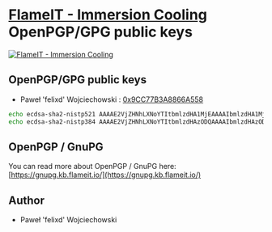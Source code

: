 # [FlameIT - Immersion Cooling](https://flameit.io) OpenPGP/GPG public keys

[![FlameIT - Immersion Cooling](https://statics.flameit.io/img/flameit-www-banner-960x200.png "FlameIT - Immersion Cooling")](https://flameit.io)

## OpenPGP/GPG public keys

* Paweł 'felixd' Wojciechowski : [0x9CC77B3A8866A558](keys/0x9CC77B3A8866A558.gpg.public.asc)

```bash
echo ecdsa-sha2-nistp521 AAAAE2VjZHNhLXNoYTItbmlzdHA1MjEAAAAIbmlzdHA1MjEAAACFBAEHbtCr6gO2fvELCP3tN7opQ4YUpEKsU/MxqJMJIz+VVlJQ6uiq1Lm2HDgU45SM1AhKASMmWnKm4tPCcTwzvPd4MwAuReslHE/ahtNNBnbjGu90nLe7SVn1aytaeKC2rYo8XH5/xa1hOpzBG7Zj6Qp/ihjuWkVIPwS/rZBUvdjtlk9oFQ== GPG-felixd >> ~/.ssh/authorized_keys
echo ecdsa-sha2-nistp384 AAAAE2VjZHNhLXNoYTItbmlzdHAzODQAAAAIbmlzdHAzODQAAABhBHEmnlM6yvgEx49xFjZPchL5/elqHL5ojqehcObLFqSKBHYrYklyPvA5z0jYV54GmFJ5ZxWHpe+jQr/sw9i2tnqvwaAKGqvX7aK06h9p9NbQ1j2JIB8r9xjou366a6ZjUA==  PKCS:ceac18fae62357cafc0f0f842b44f702bf29265b= felixd eID-SC  >> ~/.ssh/authorized_keys
```

## OpenPGP / GnuPG

You can read more about OpenPGP / GnuPG here: [https://gnupg.kb.flameit.io/](https://gnupg.kb.flameit.io/)

## Author

* Paweł 'felixd' Wojciechowski
